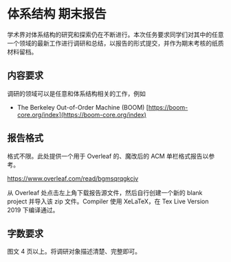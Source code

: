 # 体系结构 期末报告

学术界对体系结构的研究和探索仍在不断进行。本次任务要求同学们对其中的任意一个领域的最新工作进行调研和总结，以报告的形式提交，并作为期末考核的纸质材料留档。

## 内容要求

调研的领域可以是任意和体系结构相关的工作，例如

- The Berkeley Out-of-Order Machine (BOOM) [https://boom-core.org/index](https://boom-core.org/index)

## 报告格式

格式不限。此处提供一个用于 Overleaf 的、魔改后的 ACM 单栏格式报告以参考。

https://www.overleaf.com/read/bgmsqrqgkcjv

从 Overleaf 处点击左上角下载报告源文件，然后自行创建一个新的 blank project 并导入该 zip 文件。Compiler 使用 XeLaTeX，在 Tex Live Version 2019 下编译通过。

## 字数要求

图文 4 页以上。将调研对象描述清楚、完整即可。
